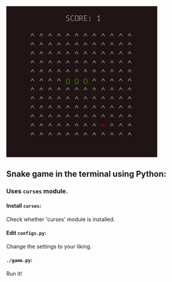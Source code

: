 <img src="docs/snake_screenshot.png" width="400" height="400">

## Snake game in the terminal using Python:
### Uses `curses` module.

#### Install `curses`:
Check whether 'curses' module is installed.

#### Edit `configs.py`:
Change the settings to your liking.

#### `./game.py`:
Run it! 
